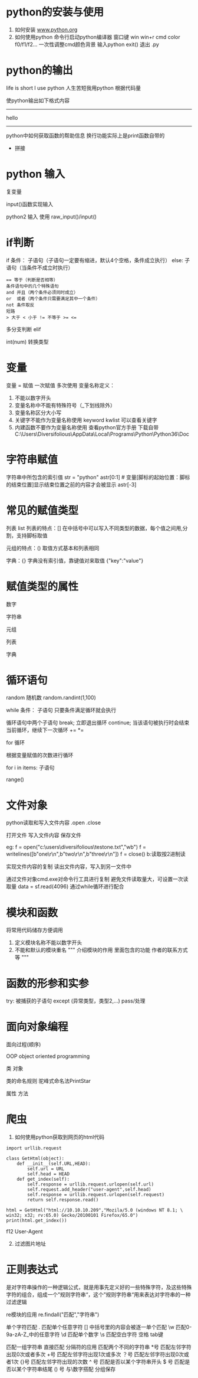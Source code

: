 # python的安装与使用

1. 如何安装 www.python.org
2. 如何使用python 命令行启动python编译器
窗口键 win
win+r cmd 
color f0/f1/f2... 一次性调整cmd颜色背景
输入python
exit() 退出
.py

# python的输出

life is short I use python 人生苦短我用python
根据代码量

使python输出如下格式内容
**********
   hello
**********

python中如何获取函数的帮助信息
换行功能实际上是print函数自带的
+ 拼接

# python 输入

复变量

input()函数实现输入

python2 输入 使用 raw_input()/input()

# if判断

if 条件：
    子语句（子语句一定要有缩进，默认4个空格，条件成立执行）
else:
    子语句（当条件不成立时执行）
```
== 等于（判断是否相等）
条件语句中的几个特殊语句
and 并且（两个条件必须同时成立） 
or  或者（两个条件只需要满足其中一个条件）
not 条件取反
短路
> 大于 < 小于 != 不等于 >= <=
```

多分支判断
elif

int(num) 转换类型

# 变量

变量 = 赋值
一次赋值 多次使用
变量名称定义：
1. 不能以数字开头
2. 变量名称中不能有特殊符号（_下划线除外）
3. 变量名称区分大小写
4. 关键字不能作为变量名称使用
keyword kwlist 可以查看关键字
5. 内建函数不要作为变量名称使用
查看python官方手册
下载自带 C:\Users\Diversifolious\AppData\Local\Programs\Python\Python36\Doc

# 字符串赋值

字符串中所包含的索引值
str = "python"
astr[0:1]  # 变量[脚标的起始位置：脚标的结束位置]显示结束位置之前的内容才会被显示
astr[-3]

# 常见的赋值类型

列表 list
列表的特点：[] 在中括号中可以写入不同类型的数据，每个值之间用,分割，支持脚标取值

元组的特点：() 取值方式基本和列表相同

字典：{} 字典没有索引值，靠键值对来取值 {"key":"value"}

# 赋值类型的属性

数字

字符串

元组

列表

字典

# 循环语句

random 随机数
random.randint(1,100)

while 条件：
    子语句
只要条件满足循环就会执行

循环语句中两个子语句
break; 立即退出循环 
continue;  当该语句被执行时会结束当前循环，继续下一次循环
+= *=

for 循环

根据变量赋值的次数进行循环

for i in items:
    子语句

range()

# 文件对象

python读取和写入文件内容
.open
.close

打开文件
写入文件内容
保存文件

eg:
f = open("c:\\users\\diversifolious\\testone.txt","wb")
f = writelines([b"one\r\n",b"two\r\n",b"three\r\n"])
f = close()
b:读取按2进制读

实现文件内容的复制
读出文件内容，写入到另一文件中

通过文件对象cmd.exe对命令行工具进行复制
避免文件读取量大，可设置一次读取量 data = sf.read(4096)
通过while循环进行配合

# 模块和函数

将常用代码储存方便调用
1. 定义模块名称不能以数字开头
2. 不能和默认的模块重名
"""
介绍模块的作用
里面包含的功能
作者的联系方式等
"""

# 函数的形参和实参

try:
    被捕获的子语句
except (异常类型，类型2,...)
    pass/处理

# 面向对象编程

面向过程(顺序)

OOP object oriented programming

类 对象

类的命名规则 驼峰式命名法PrintStar

属性 方法

# 爬虫

1. 如何使用python获取到网页的html代码
```
import urllib.request

class GetHtml(object):
    def __init__(self.URL,HEAD):
        self.url = URL
        self.head = HEAD
    def get_index(self):
        self.response = urllib.request.urlopen(self.url)
        self.request.add_header("user-agent",self.head)
        self.response = urllib.request.urlopen(self.request)
        return self.response.read()

html = GetHtml("html://10.10.10.209","Mozila/5.0 (windows NT 8.1; \
win32; x32; rv:65.0) Gecko/20100101 Firefox/65.0")
print(html.get_index())
```
f12
User-Agent

2. 过滤图片地址

# 正则表达式

是对字符串操作的一种逻辑公式，就是用事先定义好的一些特殊字符，及这些特殊字符的组合，组成一个”规则字符串“，这个”规则字符串“用来表达对字符串的一种过滤逻辑

re模块的应用
re.findall("匹配","字符串")

单个字符匹配
.  匹配单个任意字符 
[] 中括号里的内容会被逐一单个匹配
\w 匹配0-9a-zA-Z_中的任意字符
\d 匹配单个数字 
\s 匹配空白字符 空格 tab键

匹配一组字符串
直接匹配
分隔符的应用 匹配两个不同的字符串
*号 匹配左邻字符出现0次或者多次
+号 匹配左邻字符出现1次或多次
？号 匹配左邻字符出现0次或者1次
{}号 匹配左邻字符出现的次数
^ 号 匹配是否以某个字符串开头
$ 号 匹配是否以某个字符串结尾
() 号 与\数字搭配 分组保存


